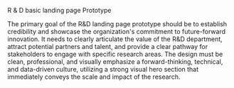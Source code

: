 <steong>R & D basic landing page Prototype</strong>

The primary goal of the R&D landing page prototype should be to establish credibility and showcase the organization's commitment to future-forward innovation. It needs to clearly articulate the value of the R&D department, attract potential partners and talent, and provide a clear pathway for stakeholders to engage with specific research areas. The design must be clean, professional, and visually emphasize a forward-thinking, technical, and data-driven culture, utilizing a strong visual hero section that immediately conveys the scale and impact of the research.
